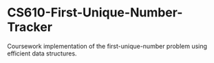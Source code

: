 # CS610-First-Unique-Number-Tracker
Coursework implementation of the first-unique-number problem using efficient data structures.
